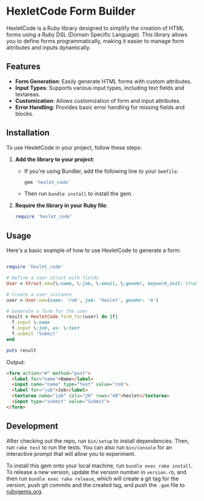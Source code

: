 # HexletCode Form Builder

HexletCode is a Ruby library designed to simplify the creation of HTML forms using a Ruby DSL (Domain Specific Language). This library allows you to define forms programmatically, making it easier to manage form attributes and inputs dynamically.

## Features

- **Form Generation**: Easily generate HTML forms with custom attributes.
- **Input Types**: Supports various input types, including text fields and textareas.
- **Customization**: Allows customization of form and input attributes.
- **Error Handling**: Provides basic error handling for missing fields and blocks.

## Installation

To use HexletCode in your project, follow these steps:

1. **Add the library to your project**:
   - If you're using Bundler, add the following line to your `Gemfile`:
  
     ```ruby
     gem 'hexlet_code'
     ```

   - Then run `bundle install` to install the gem.

2. **Require the library in your Ruby file**:

    ```ruby
    require 'hexlet_code'
    ```

## Usage

Here's a basic example of how to use HexletCode to generate a form:
```ruby

require 'hexlet_code'

# Define a user struct with fields
User = Struct.new(\:name, \:job, \:email, \:gender, keyword_init: true)

# Create a user instance
user = User.new(name: 'rob', job: 'hexlet', gender: 'm')

# Generate a form for the user
result = HexletCode.form_for(user) do |f|
  f.input \:name
  f.input \:job, as: \:text
  f.submit 'Submit'
end

puts result
```

Output:

```html
<form action="#" method="post">
  <label for="name">Name</label>
  <input name="name" type="text" value="rob">
  <label for="job">Job</label>
  <textarea name="job" cols="20" rows="40">hexlet</textarea>
  <input type="submit" value="Submit">
</form>
```

## Development

After checking out the repo, run `bin/setup` to install dependencies. Then, run `rake test` to run the tests. You can also run `bin/console` for an interactive prompt that will allow you to experiment.

To install this gem onto your local machine, run `bundle exec rake install`. To release a new version, update the version number in `version.rb`, and then run `bundle exec rake release`, which will create a git tag for the version, push git commits and the created tag, and push the `.gem` file to [rubygems.org](https://rubygems.org).
